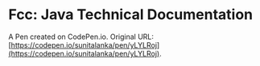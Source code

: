 # Fcc: Java Technical Documentation

A Pen created on CodePen.io. Original URL: [https://codepen.io/sunitalanka/pen/yLYLRoj](https://codepen.io/sunitalanka/pen/yLYLRoj).


